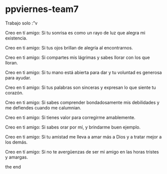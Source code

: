 # ppviernes-team7
Trabajo solo :”v

Creo en tí amigo: 
Si tu sonrisa es como un rayo de luz 
que alegra mi existencia. 

Creo en ti amigo: 
Si tus ojos brillan de alegría al encontrarnos. 

Creo en ti amigo: 
Si compartes mis lágrimas y 
sabes llorar con los que lloran. 

Creo en ti amigo: 
Si tu mano está abierta para dar y 
tu voluntad es generosa para ayudar. 

Creo en ti amigo: 
Si tus palabras son sinceras y 
expresan lo que siente tu corazón. 

Creo en ti amigo: 
Si sabes comprender bondadosamente mis debilidades y 
me defiendes cuando me calumnian. 

Creo en ti amigo: 
Si tienes valor para corregirme amablemente. 

Creo en ti amigo: 
Si sabes orar por mí, 
y brindarme buen ejemplo. 

Creo en ti amigo: 
Si tu amistad me lleva a amar más a Dios 
y a tratar mejor a los demás. 

Creo en tí amigo: 
Si no te avergüenzas de ser mi amigo 
en las horas tristes y amargas.

the end

